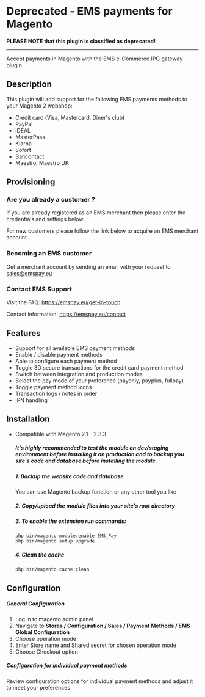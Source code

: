 # Deprecated - EMS payments for Magento


**PLEASE NOTE that this plugin is classified as deprecated!**







-------


Accept payments in Magento with the  EMS e-Commerce IPG gateway plugin.

## Description
This plugin will add support for the following EMS payments methods to your Magento 2 webshop:

* Credit card (Visa, Mastercard, Diner's club)
* PayPal
* iDEAL
* MasterPass
* Klarna
* Sofort
* Bancontact
* Maestro, Maestro UK

## Provisioning

### Are you already a customer ?
If you are already registered as an EMS merchant then please enter the credentials and settings below.

For new customers please follow the link below to acquire an EMS merchant account.

### Becoming an EMS customer
Get a merchant account by sending an email with your request to sales@emspay.eu

### Contact EMS Support
Visit the FAQ:
https://emspay.eu/get-in-touch

Contact information:
https://emspay.eu/contact

## Features
* Support for all available EMS payment methods
* Enable / disable payment methods
* Able to configure each payment method
* Toggle 3D secure transactions for the credit card payment method
* Switch between integration and production modes
* Select the pay mode of your preference (payonly, payplus, fullpay)
* Toggle payment method icons
* Transaction logs / notes in order
* IPN handling

## Installation

* Compatible with Magento 2.1 - 2.3.3

    ##### It's highly recommended to test the module on dev/staging environment before installing it on production and to backup you site's code and database before installing the module.

    ##### 1. Backup the website code and database
    You can use Magento backup function or any other tool you like

    ##### 2. Copy/upload the module files into your site's root directory
        
    ##### 3. To enable the extension run commands: 
    ```
    php bin/magento module:enable EMS_Pay
    php bin/magento setup:upgrade
    ```
        
    ##### 4. Clean the cache
    ```
    php bin/magento cache:clean
    ```
        
## Configuration

##### General Configuration
1. Log in to magento admin panel
2. Navigate to **Stores / Configuration / Sales / Payment Methods / EMS Global Configuration** 
3. Choose operation mode
4. Enter Store name and Shared secret for chosen operation mode
5. Choose Checkout option

##### Configuration for individual payment methods
Review configuration options for individual payment methods and adjust it to meet your preferences

